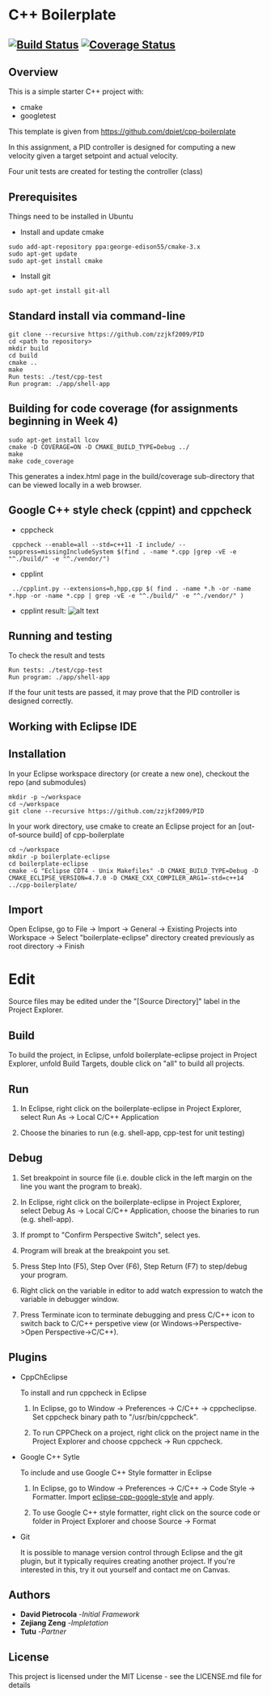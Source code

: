 # C++ Boilerplate
[![Build Status](https://travis-ci.org/yhsueh/UMD.svg?branch=master)](https://travis-ci.org/yhsueh/UMD.svg?branch=master)
[![Coverage Status](https://coveralls.io/repos/github/yhsueh/UMD/badge.svg?branch=master)](https://coveralls.io/github/yhsueh/UMD?branch=master)
---

## Overview

This is a simple starter C++ project with:

- cmake
- googletest

This template is given from https://github.com/dpiet/cpp-boilerplate

In this assignment, a PID controller is designed for computing a new velocity given a target setpoint and actual velocity. 

Four unit tests are created for testing the controller (class)
## Prerequisites
Things need to be installed in Ubuntu

* Install and update cmake
```
sudo add-apt-repository ppa:george-edison55/cmake-3.x
sudo apt-get update
sudo apt-get install cmake
```
* Install git
```
sudo apt-get install git-all
```
## Standard install via command-line
```
git clone --recursive https://github.com/zzjkf2009/PID
cd <path to repository>
mkdir build
cd build
cmake ..
make
Run tests: ./test/cpp-test
Run program: ./app/shell-app
```

## Building for code coverage (for assignments beginning in Week 4)
```
sudo apt-get install lcov
cmake -D COVERAGE=ON -D CMAKE_BUILD_TYPE=Debug ../
make
make code_coverage
```
This generates a index.html page in the build/coverage sub-directory that can be viewed locally in a web browser.

##  Google C++ style check (cppint) and cppcheck

* cppcheck
```
 cppcheck --enable=all --std=c++11 -I include/ --suppress=missingIncludeSystem $(find . -name *.cpp |grep -vE -e "^./build/" -e "^./vendor/")
```
* cpplint 
```
 ../cpplint.py --extensions=h,hpp,cpp $( find . -name *.h -or -name *.hpp -or -name *.cpp | grep -vE -e "^./build/" -e "^./vendor/" )

```
- cpplint result:
![alt text](https://github.com/zzjkf2009/PID/cpplint.png)

## Running and testing
To check the result and tests
```
Run tests: ./test/cpp-test
Run program: ./app/shell-app
```
If the four unit tests are passed, it may prove that the PID controller is designed correctly. 

## Working with Eclipse IDE ##

## Installation

In your Eclipse workspace directory (or create a new one), checkout the repo (and submodules)
```
mkdir -p ~/workspace
cd ~/workspace
git clone --recursive https://github.com/zzjkf2009/PID
```

In your work directory, use cmake to create an Eclipse project for an [out-of-source build] of cpp-boilerplate

```
cd ~/workspace
mkdir -p boilerplate-eclipse
cd boilerplate-eclipse
cmake -G "Eclipse CDT4 - Unix Makefiles" -D CMAKE_BUILD_TYPE=Debug -D CMAKE_ECLIPSE_VERSION=4.7.0 -D CMAKE_CXX_COMPILER_ARG1=-std=c++14 ../cpp-boilerplate/
```

## Import

Open Eclipse, go to File -> Import -> General -> Existing Projects into Workspace -> 
Select "boilerplate-eclipse" directory created previously as root directory -> Finish

# Edit

Source files may be edited under the "[Source Directory]" label in the Project Explorer.


## Build

To build the project, in Eclipse, unfold boilerplate-eclipse project in Project Explorer,
unfold Build Targets, double click on "all" to build all projects.

## Run

1. In Eclipse, right click on the boilerplate-eclipse in Project Explorer,
select Run As -> Local C/C++ Application

2. Choose the binaries to run (e.g. shell-app, cpp-test for unit testing)


## Debug


1. Set breakpoint in source file (i.e. double click in the left margin on the line you want 
the program to break).

2. In Eclipse, right click on the boilerplate-eclipse in Project Explorer, select Debug As -> 
Local C/C++ Application, choose the binaries to run (e.g. shell-app).

3. If prompt to "Confirm Perspective Switch", select yes.

4. Program will break at the breakpoint you set.

5. Press Step Into (F5), Step Over (F6), Step Return (F7) to step/debug your program.

6. Right click on the variable in editor to add watch expression to watch the variable in 
debugger window.

7. Press Terminate icon to terminate debugging and press C/C++ icon to switch back to C/C++ 
perspetive view (or Windows->Perspective->Open Perspective->C/C++).


## Plugins

- CppChEclipse

    To install and run cppcheck in Eclipse

    1. In Eclipse, go to Window -> Preferences -> C/C++ -> cppcheclipse.
    Set cppcheck binary path to "/usr/bin/cppcheck".

    2. To run CPPCheck on a project, right click on the project name in the Project Explorer 
    and choose cppcheck -> Run cppcheck.


- Google C++ Sytle

    To include and use Google C++ Style formatter in Eclipse

    1. In Eclipse, go to Window -> Preferences -> C/C++ -> Code Style -> Formatter. 
    Import [eclipse-cpp-google-style][reference-id-for-eclipse-cpp-google-style] and apply.

    2. To use Google C++ style formatter, right click on the source code or folder in 
    Project Explorer and choose Source -> Format

[reference-id-for-eclipse-cpp-google-style]: https://raw.githubusercontent.com/google/styleguide/gh-pages/eclipse-cpp-google-style.xml

- Git

    It is possible to manage version control through Eclipse and the git plugin, but it typically requires creating another project. If you're interested in this, try it out yourself and contact me on Canvas.

## Authors 
* **David Pietrocola** -*Initial Framework*
* **Zejiang Zeng**  -*Impletation*
* **Tutu**         -*Partner*

## License
This project is licensed under the MIT License - see the LICENSE.md file for details
